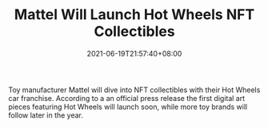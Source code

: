 ﻿---
title: "Mattel Will Launch Hot Wheels NFT Collectibles"
date: 2021-06-19T21:57:40+08:00
lastmod: 2021-06-19T16:45:40+08:00
draft: false
authors: ["Percy"]
description: "Toy manufacturer Mattel will dive into NFT collectibles with their Hot Wheels car franchise. According to a an official press release the first digital art pieces featuring Hot Wheels will launch soon, while more toy brands will follow later in the year."
featuredImage: "mattel-will-launch-hot-wheels-nft-collectibles.png"
tags: ["Virtual World","Play to Earn"]
categories: ["news"]
news: ["Virtual World"]
weight: 
lightgallery: true
pinned: false
recommend: false
recommend1: false
---

Toy manufacturer Mattel will dive into NFT collectibles with their Hot Wheels car franchise. According to a an official press release the first digital art pieces featuring Hot Wheels will launch soon, while more toy brands will follow later in the year.

<!--more-->

